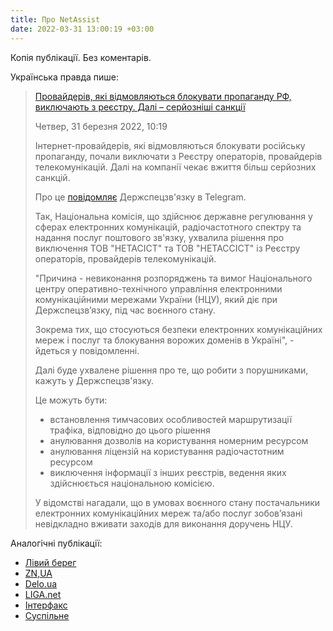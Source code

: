 ```yaml
---
title: Про NetAssist
date: 2022-03-31 13:00:19 +03:00
---
```


Копія публікації. Без коментарів.

Українська правда пише:

> [Провайдерів, які відмовляються блокувати пропаганду РФ, виключають з реєстру. Далі – серйозніші санкції][1]
>
> Четвер, 31 березня 2022, 10:19
>
> Інтернет-провайдерів, які відмовляються блокувати російську пропаганду, почали виключати з Реєстру операторів, провайдерів телекомунікацій. Далі на компанії чекає вжиття більш серйозних санкцій.
>
> Про це [повідомляє][2] Держспецзв'язку в Telegram.
>
> Так, Національна комісія, що здійснює державне регулювання у сферах електронних комунікацій, радіочастотного спектру та надання послуг поштового зв'язку, ухвалила рішення про виключення ТОВ "НЕТАСІСТ" та ТОВ "НЕТАССІСТ" із Реєстру операторів, провайдерів телекомунікацій.
>
> "Причина - невиконання розпоряджень та вимог Національного центру оперативно-технічного управління електронними комунікаційними мережами України (НЦУ), який діє при Держспецзв’язку, під час воєнного стану.
>
> Зокрема тих, що стосуються безпеки електронних комунікаційних мереж і послуг та блокування ворожих доменів в Україні", - йдеться у повідомленні.
> 
> Далі буде ухвалене рішення про те, що робити з порушниками, кажуть у Держспецзв'язку.
> 
> Це можуть бути:
> 
> - встановлення тимчасових особливостей маршрутизації трафіка, відповідно до цього рішення
> - анулювання дозволів на користування номерним ресурсом
> - анулювання ліцензій на користування радіочастотним ресурсом
> - виключення інформації з інших реєстрів, ведення яких здійснюється національною комісією.
> 
> У відомстві нагадали, що в умовах воєнного стану постачальники електронних комунікаційних мереж та/або послуг зобов’язані невідкладно вживати заходів для виконання доручень НЦУ.

Аналогічні публікації:

 - [Лівий берег][3]
 - [ZN,UA][4]
 - [Delo.ua][5]
 - [LIGA.net][6]
 - [Інтерфакс][7]
 - [Суспільне][8]

[1]: https://www.epravda.com.ua/news/2022/03/31/684985/
[2]: https://t.me/dsszzi_official/2736
[3]: https://lb.ua/society/2022/03/31/511718_kiivskogo_internetprovaydera.html
[4]: https://zn.ua/ukr/UKRAINE/internet-provajderiv-jaki-vidmovljajutsja-blokuvati-propahandu-rf-pochali-vikljuchati-z-rejestru-derzhspetszvjazku.html
[5]: https://delo.ua/uk/telecom/ne-blokuvali-vorozi-domeni-dvox-internet-provaideriv-viklyucili-iz-derzrejestru-ukrayini-394994/
[6]: https://biz.liga.net/ua/all/telekom/novosti/kievskogo-provaydera-nakazali-za-otkaz-blokirovat-russkie-sayty
[7]: https://ua.interfax.com.ua/news/telecom/819679.html
[8]: https://suspilne.media/223576-provajderiv-aki-vidmovlautsa-blokuvati-rosijsku-propagandu-poperedili-pro-sankcii/

